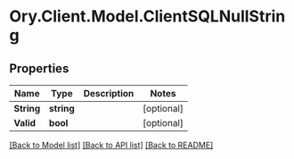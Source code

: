 # Ory.Client.Model.ClientSQLNullString

## Properties

Name | Type | Description | Notes
------------ | ------------- | ------------- | -------------
**String** | **string** |  | [optional] 
**Valid** | **bool** |  | [optional] 

[[Back to Model list]](../README.md#documentation-for-models) [[Back to API list]](../README.md#documentation-for-api-endpoints) [[Back to README]](../README.md)

